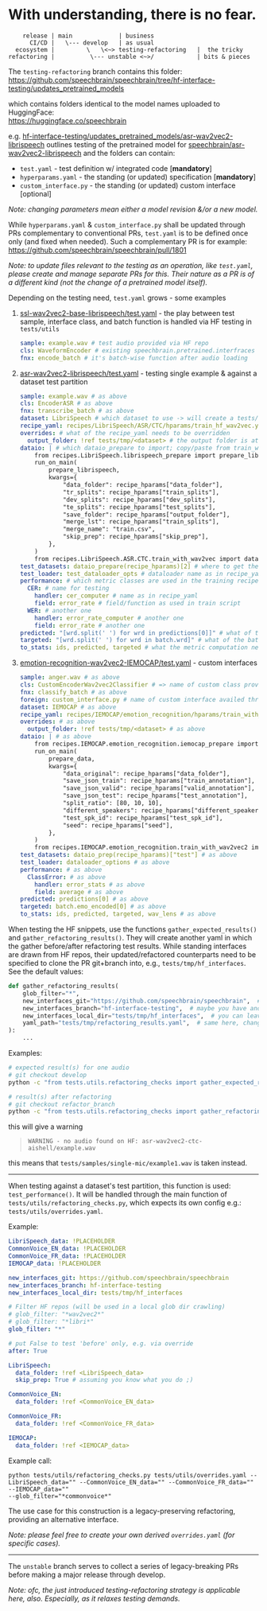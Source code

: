 # With understanding, there is no fear.
```
    release | main             | business
      CI/CD |   \--- develop   | as usual
  ecosystem |         \   \<~> testing-refactoring   |  the tricky
refactoring |          \--- unstable <~>/            | bits & pieces
```

The `testing-refactoring` branch contains this folder:<br/>
https://github.com/speechbrain/speechbrain/tree/hf-interface-testing/updates_pretrained_models

which contains folders identical to the model names uploaded to HuggingFace:<br/>
https://huggingface.co/speechbrain

e.g. [hf-interface-testing/updates_pretrained_models/asr-wav2vec2-librispeech](https://github.com/speechbrain/speechbrain/tree/hf-interface-testing/updates_pretrained_models/asr-wav2vec2-librispeech) outlines testing of the pretrained model for [speechbrain/asr-wav2vec2-librispeech](https://huggingface.co/speechbrain/asr-wav2vec2-librispeech) and the folders can contain:
* `test.yaml` - test definition w/ integrated code [**mandatory**]
* `hyperparams.yaml` - the standing (or updated) specification [**mandatory**]
* `custom_interface.py` - the standing (or updated) custom interface [optional]

_Note: changing parameters mean either a model revision &/or a new model._

While `hyperparams.yaml` & `custom_interface.py` shall be updated through PRs complementary to conventional PRs, `test.yaml` is to be defined once only (and fixed when needed).
Such a complementary PR is for example:
https://github.com/speechbrain/speechbrain/pull/1801

_Note: to update files relevant to the testing as an operation, like `test.yaml`, please create and manage separate PRs for this. Their nature as a PR is of a different kind (not the change of a pretrained model itself)._

Depending on the testing need, `test.yaml` grows - some examples
1. [ssl-wav2vec2-base-librispeech/test.yaml](https://github.com/speechbrain/speechbrain/blob/hf-interface-testing/updates_pretrained_models/ssl-wav2vec2-base-librispeech/test.yaml) - the play between test sample, interface class, and batch function is handled via HF testing in `tests/utils`
   ```yaml
   sample: example.wav # test audio provided via HF repo
   cls: WaveformEncoder # existing speechbrain.pretrained.interfraces class
   fnx: encode_batch # it's batch-wise function after audio loading
   ```
2. [asr-wav2vec2-librispeech/test.yaml](https://github.com/speechbrain/speechbrain/blob/hf-interface-testing/updates_pretrained_models/asr-wav2vec2-librispeech/test.yaml) - testing single example & against a dataset test partition
   ```yaml
   sample: example.wav # as above
   cls: EncoderASR # as above
   fnx: transcribe_batch # as above
   dataset: LibriSpeech # which dataset to use -> will create a tests/tmp/LibriSpeech folder
   recipe_yaml: recipes/LibriSpeech/ASR/CTC/hparams/train_hf_wav2vec.yaml # the training recipe for dataloader etc
   overrides: # what of the recipe_yaml needs to be overridden
     output_folder: !ref tests/tmp/<dataset> # the output folder is at the tmp dataset (data prep & eval tasks only)
   dataio: | # which dataio_prepare to import; copy/paste from train_with_wav2vec.py — pay attention to the last line (their dataio_prepare needs to know how to prepare the recipe dataset)
       from recipes.LibriSpeech.librispeech_prepare import prepare_librispeech
       run_on_main(
           prepare_librispeech,
           kwargs={
               "data_folder": recipe_hparams["data_folder"],
               "tr_splits": recipe_hparams["train_splits"],
               "dev_splits": recipe_hparams["dev_splits"],
               "te_splits": recipe_hparams["test_splits"],
               "save_folder": recipe_hparams["output_folder"],
               "merge_lst": recipe_hparams["train_splits"],
               "merge_name": "train.csv",
               "skip_prep": recipe_hparams["skip_prep"],
           },
       )
       from recipes.LibriSpeech.ASR.CTC.train_with_wav2vec import dataio_prepare
   test_datasets: dataio_prepare(recipe_hparams)[2] # where to get the test dataset from that prep pipeline (w/ input args)
   test_loader: test_dataloader_opts # dataloader name as in recipe_yaml
   performance: # which metric classes are used in the training recipe
     CER: # name for testing
       handler: cer_computer # name as in recipe_yaml
       field: error_rate # field/function as used in train script
     WER: # another one
       handler: error_rate_computer # another one
       field: error_rate # another one
   predicted: "[wrd.split(' ') for wrd in predictions[0]]" # what of the forward to use to compute metrics
   targeted: "[wrd.split(' ') for wrd in batch.wrd]" # what of the batch ground-of-truth to use to compute metrics
   to_stats: ids, predicted, targeted # what the metric computation needs from each batch
   ```
3. [emotion-recognition-wav2vec2-IEMOCAP/test.yaml](https://github.com/speechbrain/speechbrain/blob/hf-interface-testing/updates_pretrained_models/emotion-recognition-wav2vec2-IEMOCAP/test.yaml) - custom interfaces
   ```yaml
   sample: anger.wav # as above
   cls: CustomEncoderWav2vec2Classifier # => name of custom class provided through custom interface
   fnx: classify_batch # as above
   foreign: custom_interface.py # name of custom interface availed through HF repo
   dataset: IEMOCAP # as above
   recipe_yaml: recipes/IEMOCAP/emotion_recognition/hparams/train_with_wav2vec2.yaml # as above
   overrides: # as above
     output_folder: !ref tests/tmp/<dataset> # as above
   dataio: | # as above
       from recipes.IEMOCAP.emotion_recognition.iemocap_prepare import prepare_data
       run_on_main(
           prepare_data,
           kwargs={
               "data_original": recipe_hparams["data_folder"],
               "save_json_train": recipe_hparams["train_annotation"],
               "save_json_valid": recipe_hparams["valid_annotation"],
               "save_json_test": recipe_hparams["test_annotation"],
               "split_ratio": [80, 10, 10],
               "different_speakers": recipe_hparams["different_speakers"],
               "test_spk_id": recipe_hparams["test_spk_id"],
               "seed": recipe_hparams["seed"],
           },
       )
       from recipes.IEMOCAP.emotion_recognition.train_with_wav2vec2 import dataio_prep
   test_datasets: dataio_prep(recipe_hparams)["test"] # as above
   test_loader: dataloader_options # as above
   performance: # as above
     ClassError: # as above
       handler: error_stats # as above
       field: average # as above
   predicted: predictions[0] # as above
   targeted: batch.emo_encoded[0] # as above
   to_stats: ids, predicted, targeted, wav_lens # as above
   ```

When testing the HF snippets, use the functions `gather_expected_results()` and `gather_refactoring_results()`.
They will create another yaml in which the gather before/after refactoring test results.
While standing interfaces are drawn from HF repos, their updated/refactored counterparts need to be specified to clone the PR git+branch into, e.g., `tests/tmp/hf_interfaces`. See the default values:
```python
def gather_refactoring_results(
    glob_filter="*",
    new_interfaces_git="https://github.com/speechbrain/speechbrain",  # change to yours
    new_interfaces_branch="hf-interface-testing",  # maybe you have another branch
    new_interfaces_local_dir="tests/tmp/hf_interfaces",  # you can leave this, or put it elsewhere
    yaml_path="tests/tmp/refactoring_results.yaml",  # same here, change only if necessary
):
    ...
```

Examples:
```bash
# expected result(s) for one audio
# git checkout develop
python -c "from tests.utils.refactoring_checks import gather_expected_results;gather_expected_results('asr-wav2vec2-ctc-aishell')"

# result(s) after refactoring
# git checkout refactor_branch
python -c "from tests.utils.refactoring_checks import gather_refactoring_results;gather_refactoring_results('asr-wav2vec2-ctc-aishell')"
```
this will give a warning
>     WARNING - no audio found on HF: asr-wav2vec2-ctc-aishell/example.wav
this means that `tests/samples/single-mic/example1.wav` is taken instead.

---

When testing against a dataset's test partition, this function is used: `test_performance()`.
It will be handled through the main function of `tests/utils/refactoring_checks.py`, which expects its own config e.g.:
`tests/utils/overrides.yaml`.

Example:
```yaml
LibriSpeech_data: !PLACEHOLDER
CommonVoice_EN_data: !PLACEHOLDER
CommonVoice_FR_data: !PLACEHOLDER
IEMOCAP_data: !PLACEHOLDER

new_interfaces_git: https://github.com/speechbrain/speechbrain
new_interfaces_branch: hf-interface-testing
new_interfaces_local_dir: tests/tmp/hf_interfaces

# Filter HF repos (will be used in a local glob dir crawling)
# glob_filter: "*wav2vec2*"
# glob_filter: "*libri*"
glob_filter: "*"

# put False to test 'before' only, e.g. via override
after: True

LibriSpeech:
  data_folder: !ref <LibriSpeech_data>
  skip_prep: True # assuming you know what you do ;)

CommonVoice_EN:
  data_folder: !ref <CommonVoice_EN_data>

CommonVoice_FR:
  data_folder: !ref <CommonVoice_FR_data>

IEMOCAP:
  data_folder: !ref <IEMOCAP_data>
```

Example call:
```
python tests/utils/refactoring_checks.py tests/utils/overrides.yaml --LibriSpeech_data="" --CommonVoice_EN_data="" --CommonVoice_FR_data="" --IEMOCAP_data=""
--glob_filter="*commonvoice*"
```

The use case for this construction is a legacy-preserving refactoring, providing an alternative interface.

_Note: please feel free to create your own derived `overrides.yaml` (for specific cases)._

---

The `unstable` branch serves to collect a series of legacy-breaking PRs before making a major release through develop.

_Note: ofc, the just introduced testing-refactoring strategy is applicable here, also. Especially, as it relaxes testing demands._

